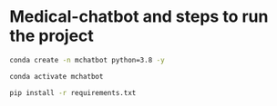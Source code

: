 # Medical-chatbot and steps to run the project
```bash
conda create -n mchatbot python=3.8 -y
```
```bash
conda activate mchatbot
```
```bash
pip install -r requirements.txt
```

